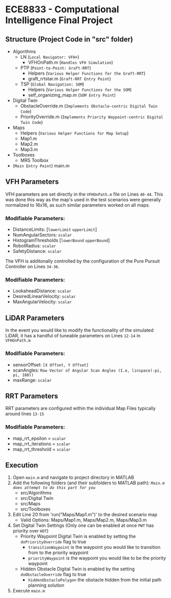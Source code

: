 # ECE8833 - Computational Intelligence Final Project
## Structure (Project Code in "src" folder)
- Algorithms
    - LN (`Local Navigator: VFH+`)
        - VFHOnPath.m (`Handles VFH Simulation`)
    - PTP (`Point-to-Point: Graft-RRT`)
        - Helpers (`Various Helper Functions for the Graft-RRT`)
        - graft_rrtstar.m (`Graft-RRT Entry Point`)
    - TSP (`Global Navigation: SOM`)
        - Helpers (`Various Helper Functions for the SOM`)
        - self_organizing_map.m (`SOM Entry Point`)
- Digital Twin
    - ObstacleOverride.m (`Implements Obstacle-centric Digital Twin Code`)
    - PriorityOverride.m (`Implements Priority Waypoint-centric Digital Twin Code`)
- Maps
    - Helpers (`Various Helper Functions for Map Setup`)
    - Map1.m
    - Map2.m
    - Map3.m
- Toolboxes
    - MRS Toolbox
- (`Main Entry Point`) main.m


## VFH Parameters
VFH parameters are set directly in the `VFHOnPath.m` file on Lines `40-44`. This was done this way as the map's used in the test scenarios were generally normalized to 16x16, as such similar parameters worked on all maps.

### Modifiable Parameters:
- DistanceLimits: [`lowerLimit` `upperLimit`]
- NumAngularSectors: `scalar`
- HistogramThresholds [`lowerBound` `upperBound`]
- RobotRadius: `scalar`
- SafetyDistance: `scalar`


The VFH is additonally controlled by the configuration of the Pure Pursuit Controller on Lines `34-36`.
### Modifiable Parameters:
- LookaheadDistance: `scalar`
- DesiredLinearVelocity: `scalar`
- MaxAngularVelocity: `scalar`

## LiDAR Parameters
In the event you would like to modify the functionality of the simulated LiDAR, it has a handful of tuneable parameters on Lines `12-14` in `VFHOnPath.m`

### Modifiable Parameters:
- sensorOffset: `[X Offset, Y Offset]`
- scanAngles: `Row Vector of Angular Scan Angles (I.e, linspace(-pi, pi, 180))`
- maxRange: `scalar`

## RRT Parameters
RRT parameters are configured within the individual Map Files typically around lines `13-15`

### Modifiable Parameters:
- map_rrt_epsilon = `scalar`
- map_rrt_iterations = `scalar`
- map_rrt_threshold = `scalar`

## Execution
1. Open `main.m` and navigate to project directory in MATLAB
2. Add the following folders (and their subfolders to MATLAB path):
    *`Main.m does attempt to do this part for you`*
    - src/Algorithms
    - src/Digital Twin
    - src/Maps
    - src/Toolboxes
3. Edit Line 20 from 'run("Maps/Map1.m")' to the desired scenario map
    - Valid Options: Maps/Map1.m, Maps/Map2.m, Maps/Map3.m
4. Set Digital Twin Settings (Only one can be enabled at once `PWT` has priority over `HOT`)
    - Priority Waypoint Digital Twin is enabled by setting the `doPriorityOverride` flag to true
        - `transitionWaypoint` is the waypoint you would like to transition from to the priority waypoint
        - `priorityWaypoint` is the waypoint you would like to be the priority waypoint
    - Hidden Obstacle Digital Twin is enabled by the setting `doObstacleOverride` flag to true
        - `hiddenObstaclePolygon` the obstacle hidden from the initial path planning solution
5. Execute `main.m`